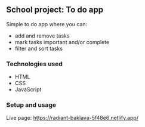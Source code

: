 ## School project: To do app

Simple to do app where you can:

-   add and remove tasks
-   mark tasks important and/or complete
-   filter and sort tasks

### Technologies used

-   HTML
-   CSS
-   JavaScript

### Setup and usage

Live page: https://radiant-baklava-5f48e6.netlify.app/
